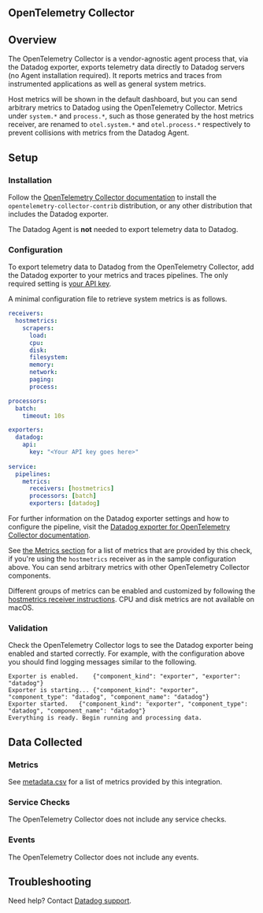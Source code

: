## OpenTelemetry Collector

## Overview

The OpenTelemetry Collector is a vendor-agnostic agent process that, via the Datadog exporter, exports telemetry data directly to Datadog servers (no Agent installation required). It reports metrics and traces from instrumented applications as well as general system metrics.

Host metrics will be shown in the default dashboard, but you can send arbitrary metrics to Datadog using the OpenTelemetry Collector. Metrics under `system.*` and `process.*`, such as those generated by the host metrics receiver, are renamed to `otel.system.*` and `otel.process.*` respectively to prevent collisions with metrics from the Datadog Agent.

## Setup

### Installation

Follow the [OpenTelemetry Collector documentation][1] to install the `opentelemetry-collector-contrib` distribution, or any other distribution that includes the Datadog exporter.

The Datadog Agent is **not** needed to export telemetry data to Datadog.

### Configuration

To export telemetry data to Datadog from the OpenTelemetry Collector, add the Datadog exporter to your metrics and traces pipelines.
The only required setting is [your API key][2].

A minimal configuration file to retrieve system metrics is as follows.

``` yaml
receivers:
  hostmetrics:
    scrapers:
      load:
      cpu:
      disk:
      filesystem:
      memory:
      network:
      paging:
      process:

processors:
  batch:
    timeout: 10s

exporters:
  datadog:
    api:
      key: "<Your API key goes here>"
      
service:
  pipelines:
    metrics:
      receivers: [hostmetrics]
      processors: [batch]
      exporters: [datadog]
```

For further information on the Datadog exporter settings and how to configure the pipeline, visit the [Datadog exporter for OpenTelemetry Collector documentation][3].

See [the Metrics section](#metrics) for a list of metrics that are provided by this check, if you're using the `hostmetrics` receiver as in the sample configuration above. You can send arbitrary metrics with other OpenTelemetry Collector components.

Different groups of metrics can be enabled and customized by following the [hostmetrics receiver instructions][4].
CPU and disk metrics are not available on macOS.

### Validation

Check the OpenTelemetry Collector logs to see the Datadog exporter being enabled and started correctly.
For example, with the configuration above you should find logging messages similar to the following.

``` 
Exporter is enabled.	{"component_kind": "exporter", "exporter": "datadog"}
Exporter is starting...	{"component_kind": "exporter", "component_type": "datadog", "component_name": "datadog"}
Exporter started.	{"component_kind": "exporter", "component_type": "datadog", "component_name": "datadog"}
Everything is ready. Begin running and processing data.
```

## Data Collected

### Metrics

See [metadata.csv][5] for a list of metrics provided by this integration.

### Service Checks

The OpenTelemetry Collector does not include any service checks.

### Events

The OpenTelemetry Collector does not include any events.

## Troubleshooting

Need help? Contact [Datadog support][6].


[1]: https://opentelemetry.io/docs/collector/getting-started/
[2]: https://app.datadoghq.com/organization-settings/api-keys
[3]: https://docs.datadoghq.com/tracing/setup_overview/open_standards/#opentelemetry-collector-datadog-exporter
[4]: https://github.com/open-telemetry/opentelemetry-collector/tree/master/receiver/hostmetricsreceiver
[5]: https://github.com/DataDog/integrations-core/blob/master/opentelemetry/metadata.csv
[6]: https://docs.datadoghq.com/help/
